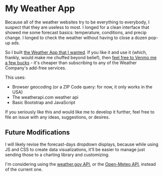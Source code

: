 # My Weather App
Because all of the weather websites try to be everything to everybody, I suspect that they are useless to most. I longed for a clean interface that showed me some forecast basics: temperature, conditions, and precip change. I longed to check the weather without having to close a dozen pop-up ads. 

So I built [the Weather App that I wanted](https://mmontesanonyc.github.io/Weather-App/). If you like it and use it (which, frankly, would make me chuffed beyond belief), then [feel free to Venmo me a few bucks](https://venmo.com/code?user_id=2293559168335872144&created=1739136186) - it's cheaper than subscribing to any of the Weather Company's add-free services.

This uses:
- Browser geocoding (or a ZIP Code query: for now, it only works in the USA)
- The weatherapi.com weather api
- Basic Bootstrap and JavaScript

If you seriously like this and would like me to develop it further, feel free to file an issue with any ideas, suggestions, or desires.

## Future Modifications
I will likely revise the forecast-days dropdown displays, because while using JS and CSS to create data visualizations, it'll be easier to manage just sending those to a charting library and customizing. 

I'm considering using the [weather.gov API](https://weather-gov.github.io/api/general-faqs), or the [Open-Meteo API](https://open-meteo.com/en/docs#current=is_day&hourly=temperature_2m,precipitation_probability,precipitation,cloud_cover), instead of the current one.
